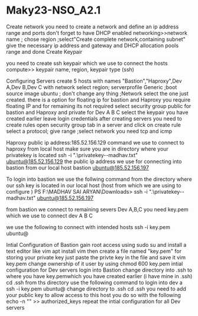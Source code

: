 # Maky23-NSO_A2.1
Create network
you need to create a network and define an ip address range and ports don't forget to have DHCP enabled
    networking>>network 
    name ; chose region ;select"Create complete network,containing subnet"
    give the necessary ip address and gateway and DHCP allocation pools range and done 
Create Keypair

you need to create ssh keypair which we use to connect the hosts 
    compute>> keypair
    name, region, keypair type (ssh)

Configuring Servers 
create 5 hosts with names "Bastion","Haproxy",Dev A,Dev B,Dev C with network 
    select region; serverprofile Generic ;boot source image ubuntu ; don't change any thing ;Network select the one just created. 
there is a option for floating ip for bastion and Haproxy you require floating IP and for remaining its not required
    select security group public for bastion and Haproxy and private for Dev A B C
    select the keypair you have created earlier
leave login credentials 
after creating servers you need to create rules open security group tab in a server and click on create rule 
     select a protocol; give range ;select network 
        you need tcp and icmp 
  
Haproxy public ip address:185.52.156.129
command we use to connect to haproxy from local host make sure you are in directory where your privatekey is located
	 ssh -i ".\privatekey--madhav.txt" ubuntu@185.52.156.129
the public ip address we use for connecting into bastion from our local host 
bastion ubuntu@185.52.156.197

To login into bastion we use the follwing command from the directory where our ssh key is located in our local host (host from which we are using to configure )
PS F:\MADHAV SAI ARYAN\Downloads> ssh -i ".\privatekey--madhav.txt" ubuntu@185.52.156.197

from bastion we connect to remaining severs Dev A,B,C
you need key.pem which we use to connect dev A B C

we use the following to connect with intended hosts
    ssh -i key.pem ubuntu@<private ip address>

Intial Configuration of Bastion
gain root access using sudo su and install a text editor like vim 
    apt install vim
then create a file named "key.pem" for storing your private key just paste the privte key in the file and save it 
    vim key.pem
change ownership of it user by using chmod 600 key.pem
intial configuration for Dev servers
login into Bastion
change directory into .ssh  to where you have key.pemwhich you have created earlier (i have mine in .ssh)
    cd .ssh
from ths directory use the following command to login into dev a
     ssh -i key.pem ubuntu@<ip address>
change directory to .ssh
        cd .ssh
you need to add your public key to allow access to this host you do so with the following
    echo -n "<insert your public key here>" >>  authorized_keys
repeat the intial configuration for all Dev servers 
    
